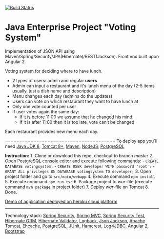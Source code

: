 [![Build Status](https://travis-ci.org/SergiyDyrda/Voting-System.svg?branch=master)](https://travis-ci.org/SergiyDyrda/Voting-System)

Java Enterprise Project "Voting System"
=======================================

Implementation of JSON API using Maven/Spring/Security/JPA(Hibernate)/REST(Jackson). Front end built upon Angular 2.

Voting system for deciding where to have lunch.

 * 2 types of users: admin and regular **users**
 * Admin can input a restaurant and it's lunch menu of the day (2-5 items usually, just a dish name and description)
 * Menu changes each day (admins do the updates)
 * Users can vote on which restaurant they want to have lunch at
 * Only one vote counted per user
 * If user votes again the same day:
    - If it is before 11:00 we assume that he changed his mind.
    - If it is after 11:00 then it is too late, vote can't be changed

Each restaurant provides new menu each day.

=======================================
To deploy app you`ll need <a href="http://www.oracle.com/technetwork/pt/java/javase/downloads/jdk8-downloads-2133151.html">Java JDK 8</a>, <a href="https://tomcat.apache.org/download-80.cgi">Tomcat 8+</a>, <a href="https://maven.apache.org/download.cgi">Maven</a>, <a href="https://nodejs.org/en/">NodeJS</a>, <a href="https://www.postgresql.org/download/">PostgreSQL</a>

**Instruction:**
    1. Clone or download this repo, checkout to branch _master_
    2. Open PostgreSQL console editor and execute following commands:
        - ```CREATE DATABASE votingsystem;```
        - ```CREATE USER developer WITH password 'root';```
        - ```GRANT ALL privileges ON DATABASE votingsystem TO developer;```
    3. Open project folder and go to ```src/main/webapp```
    4. Execute command ```npm install```
    5. Execute command ```npm run tsc```
    6. Package project to _war_-file (execute command ```mvn package``` in project folder)
    7. Deploy _war_-file on Tomcat
    8. Done.

<a href="https://votingsystem01.herokuapp.com">Demo of application deployed on heroku cloud platform</a>

-----------------------------
Technology stack: <a href="http://projects.spring.io/spring-security/">Spring Security</a>, <a href="http://docs.spring.io/spring/docs/current/spring-framework-reference/html/mvc.html">Spring MVC</a>, <a href="http://spring.io/blog/2014/05/07/preview-spring-security-test-method-security">Spring Security Test</a>, <a href="http://hibernate.org/orm/">Hibernate ORM</a>, <a href="http://hibernate.org/validator/">Hibernate Validator</a>,
<a href="https://logback.qos.ch">Logback</a>, <a href="https://github.com/FasterXML/jackson">Json Jackson</a>, <a href="http://tomcat.apache.org/">Apache Tomcat</a>, <a href="http://ehcache.org">Ehcache</a>, <a href="http://www.postgresql.org/">PostgreSQL</a>, <a href="http://junit.org/">JUnit</a>, <a href="http://hamcrest.org/JavaHamcrest/">Hamcrest</a>, <a href="http://code.google.com/p/log4jdbc-remix">Log4JDBC</a>, <a href="https://angular.io/">Angular 2</a>, <a href="http://getbootstrap.com/">Bootstrap</a>



